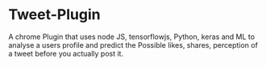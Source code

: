 # Tweet-Plugin
A chrome Plugin that uses node JS, tensorflowjs, Python, keras and ML to analyse a users profile and predict the Possible likes, shares, perception of a tweet before you actually post it.
